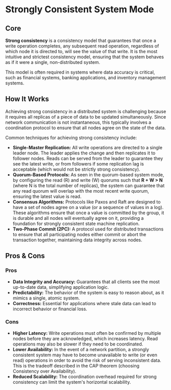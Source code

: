 # Strongly Consistent System Mode

## Core

**Strong consistency** is a consistency model that guarantees that once a write operation completes, any subsequent read operation, regardless of which node it is directed to, will see the value of that write. It is the most intuitive and strictest consistency model, ensuring that the system behaves as if it were a single, non-distributed system.

This model is often required in systems where data accuracy is critical, such as financial systems, banking applications, and inventory management systems.

## How It Works

Achieving strong consistency in a distributed system is challenging because it requires all replicas of a piece of data to be updated simultaneously. Since network communication is not instantaneous, this typically involves a coordination protocol to ensure that all nodes agree on the state of the data.

Common techniques for achieving strong consistency include:
-   **Single-Master Replication:** All write operations are directed to a single leader node. The leader applies the change and then replicates it to follower nodes. Reads can be served from the leader to guarantee they see the latest write, or from followers if some replication lag is acceptable (which would not be strictly strong consistency).
-   **Quorum-Based Protocols:** As seen in the quorum-based system mode, by configuring the read (R) and write (W) quorums such that **R + W > N** (where N is the total number of replicas), the system can guarantee that any read quorum will overlap with the most recent write quorum, ensuring the latest value is read.
-   **Consensus Algorithms:** Protocols like Paxos and Raft are designed to have a set of nodes agree on a value (or a sequence of values in a log). These algorithms ensure that once a value is committed by the group, it is durable and all nodes will eventually agree on it, providing a foundation for strongly consistent state machine replication.
-   **Two-Phase Commit (2PC):** A protocol used for distributed transactions to ensure that all participating nodes either commit or abort the transaction together, maintaining data integrity across nodes.

## Pros & Cons

### Pros

-   **Data Integrity and Accuracy:** Guarantees that all clients see the most up-to-date data, simplifying application logic.
-   **Predictability:** The behavior of the system is easy to reason about, as it mimics a single, atomic system.
-   **Correctness:** Essential for applications where stale data can lead to incorrect behavior or financial loss.

### Cons

-   **Higher Latency:** Write operations must often be confirmed by multiple nodes before they are acknowledged, which increases latency. Read operations may also be slower if they need to be coordinated.
-   **Lower Availability:** In the event of a network partition, a strongly consistent system may have to become unavailable to write (or even read) operations in order to avoid the risk of serving inconsistent data. This is the tradeoff described in the CAP theorem (choosing Consistency over Availability).
-   **Reduced Scalability:** The coordination overhead required for strong consistency can limit the system's horizontal scalability.
